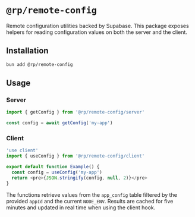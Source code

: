 # `@rp/remote-config`

Remote configuration utilities backed by Supabase. This package exposes
helpers for reading configuration values on both the server and the
client.

## Installation

```bash
bun add @rp/remote-config
```

## Usage

### Server

```ts
import { getConfig } from '@rp/remote-config/server'

const config = await getConfig('my-app')
```

### Client

```ts
'use client'
import { useConfig } from '@rp/remote-config/client'

export default function Example() {
  const config = useConfig('my-app')
  return <pre>{JSON.stringify(config, null, 2)}</pre>
}
```

The functions retrieve values from the `app_config` table filtered by the
provided `appId` and the current `NODE_ENV`. Results are cached for five
minutes and updated in real time when using the client hook.
